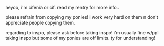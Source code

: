 heyoo, i'm cifenia or cif. read my rentry for more info..

please refrain from copying my ponies! i work very hard on them n don't appreciate people copying them.


regarding to inspo, please ask before taking inspo! i'm usually fine w/ppl taking inspo but some of my ponies are off limits. ty for understanding!




<!---
cifenia/cifenia is a ✨ special ✨ repository because its `README.md` (this file) appears on your GitHub profile.
You can click the Preview link to take a look at your changes.
--->
